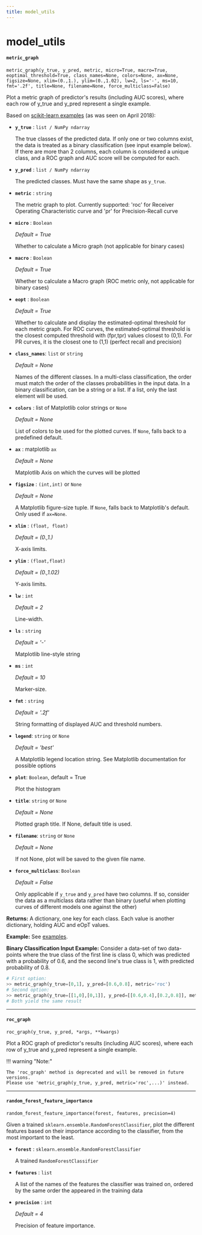 ```yaml
---
title: model_utils
---
```


# model_utils

#### `metric_graph`

`metric_graph(y_true, y_pred, metric, micro=True, macro=True, eoptimal_threshold=True, class_names=None, colors=None, ax=None, figsize=None, xlim=(0.,1.), ylim=(0.,1.02), lw=2, ls='-', ms=10, fmt='.2f', title=None, filename=None, force_multiclass=False)`

Plot a metric graph of predictor's results (including AUC scores), where each
row of y_true and y_pred represent a single example.

Based on [scikit-learn examples](http://scikit-learn.org/stable/auto_examples/model_selection/plot_roc.html) (as was seen on April 2018):
    
- **`y_true`** : `list / NumPy ndarray`

    The true classes of the predicted data.
    If only one or two columns exist, the data is treated as a binary
    classification (see input example below). 
    If there are more than 2 columns, each column is considered a 
    unique class, and a ROC graph and AUC score will be computed for each. 

- **`y_pred`** : `list / NumPy ndarray`

    The predicted classes. Must have the same shape as `y_true`.

- **`metric`** : `string`
  
    The metric graph to plot. Currently supported: 'roc' for Receiver Operating Characteristic curve and
    'pr' for Precision-Recall curve
  
- **`micro`** : `Boolean`
  
    _Default = True_
  
    Whether to calculate a Micro graph (not applicable for binary cases)
  
- **`macro`** : `Boolean`
  
    _Default = True_
  
    Whether to calculate a Macro graph (ROC metric only, not applicable for binary cases)
  
- **`eopt`** : `Boolean` 
  
    _Default = True_
  
    Whether to calculate and display the estimated-optimal threshold
    for each metric graph. For ROC curves, the estimated-optimal threshold is the closest
    computed threshold with (fpr,tpr) values closest to (0,1). For PR curves, it is
    the closest one to (1,1) (perfect recall and precision)
  
- **`class_names`**: `list` or `string` 

    _Default = None_
    
    Names of the different classes. In a multi-class classification, the 
    order must match the order of the classes probabilities in the input
    data. In a binary classification, can be a string or a list. If a list, 
    only the last element will be used.

- **`colors`** : list of Matplotlib color strings or `None`

    _Default = None_
    
    List of colors to be used for the plotted curves. If `None`, falls back
    to a predefined default.

- **`ax`** : matplotlib `ax` 

    _Default = None_
    
    Matplotlib Axis on which the curves will be plotted

- **`figsize`** : `(int,int)` or `None`

    _Default = None_
    
    A Matplotlib figure-size tuple. If `None`, falls back to Matplotlib's
    default. Only used if `ax=None`.

- **`xlim`** : `(float, float)`

    _Default = (0.,1.)_
    
    X-axis limits.

- **`ylim`** : `(float,float)`

    _Default = (0.,1.02)_
    
    Y-axis limits.

- **`lw`** : `int`

    _Default = 2_
    
    Line-width.

- **`ls`** : `string`

    _Default = '-'_
    
    Matplotlib line-style string

- **`ms`** : `int`

    _Default = 10_
    
    Marker-size.

-  **`fmt`** : `string`

    _Default = '.2f'_
    
    String formatting of displayed AUC and threshold numbers.
    
- **`legend`**: `string` or `None`
  
    _Default = 'best'_

    A Matplotlib legend location string. See Matplotlib documentation for possible options
    
- **`plot`**: `Boolean`, default = True

    Plot the histogram

- **`title`**: `string` or `None`
        
    _Default = None_

    Plotted graph title. If None, default title is used.
  
- **`filename`**: `string` or `None`
        
    _Default = None_

    If not None, plot will be saved to the given file name.

- **`force_multiclass`**: `Boolean`
  
    _Default = False_
  
    Only applicable if `y_true` and `y_pred` have two columns. If so,
    consider the data as a multiclass data rather than binary (useful when plotting
    curves of different models one against the other)

**Returns:** A dictionary, one key for each class. Each value is another dictionary,
holding AUC and eOpT values.

**Example:** See [examples](../getting_started/examples.md).

**Binary Classification Input Example:** 
Consider a data-set of two data-points where the true class of the first line 
is class 0, which was predicted with a probability of 0.6, and the second line's 
true class is 1, with predicted probability of 0.8. 
```python
# First option: 
>> metric_graph(y_true=[0,1], y_pred=[0.6,0.8], metric='roc') 
# Second option:
>> metric_graph(y_true=[[1,0],[0,1]], y_pred=[[0.6,0.4],[0.2,0.8]], metric='roc')
# Both yield the same result
```

__________________

#### `roc_graph`

`roc_graph(y_true, y_pred, *args, **kwargs)`

Plot a ROC graph of predictor's results (including AUC scores), where each
row of y_true and y_pred represent a single example.

!!! warning "Note:" 

	The 'roc_graph' method is deprecated and will be removed in future versions. 
    Please use 'metric_graph(y_true, y_pred, metric='roc',...)' instead.

__________________


#### `random_forest_feature_importance`

`random_forest_feature_importance(forest, features, precision=4)`

Given a trained `sklearn.ensemble.RandomForestClassifier`, plot the different features based on their
importance according to the classifier, from the most important to the least.

- **`forest`** : `sklearn.ensemble.RandomForestClassifier`

    A trained `RandomForestClassifier`

- **`features`** : `list`

    A list of the names of the features the classifier was trained on, ordered by the same order the appeared in the training data

- **`precision`** : `int`

    _Default = 4_
    
    Precision of feature importance.
